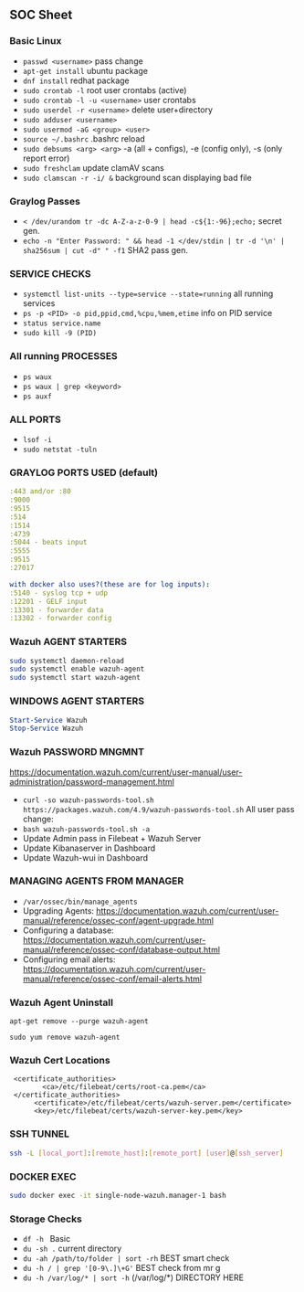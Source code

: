 ## SOC Sheet ##

### Basic Linux ###
- ```passwd <username>``` pass change
- ```apt-get install``` ubuntu package
- ```dnf install``` redhat package
- ```sudo crontab -l``` root user crontabs (active)
- ```sudo crontab -l -u <username>``` user crontabs
- ```sudo userdel -r <username>``` delete user+directory
- ```sudo adduser <username>```
- ```sudo usermod -aG <group> <user>```
- ```source ~/.bashrc``` .bashrc reload
- ```sudo debsums <arg> <arg>``` -a (all + configs), -e (config only), -s (only report error)
- ```sudo freshclam``` update clamAV scans
- ```sudo clamscan -r -i/ &``` background scan displaying bad file

### Graylog Passes ###
- ```< /dev/urandom tr -dc A-Z-a-z-0-9 | head -c${1:-96};echo;``` secret gen.
- ```echo -n "Enter Password: " && head -1 </dev/stdin | tr -d '\n' | sha256sum | cut -d" " -f1``` SHA2 pass gen.

### SERVICE CHECKS ###
- ```systemctl list-units --type=service --state=running``` all running services
- ```ps -p <PID> -o pid,ppid,cmd,%cpu,%mem,etime``` info on PID service
- ```status service.name```
- ```sudo kill -9 (PID)```

### All running PROCESSES ###
- ```ps waux```
- ```ps waux | grep <keyword>```
- ```ps auxf```

### ALL PORTS ###
- ```lsof -i```
- ```sudo netstat -tuln```

### GRAYLOG PORTS USED (default) ###
```yaml
:443 and/or :80
:9000
:9515
:514
:1514
:4739
:5044 - beats input
:5555
:9515
:27017

with docker also uses?(these are for log inputs):
:5140 - syslog tcp + udp
:12201 - GELF input
:13301 - forwarder data
:13302 - forwarder config
```
### Wazuh AGENT STARTERS ###
```bash
sudo systemctl daemon-reload
sudo systemctl enable wazuh-agent
sudo systemctl start wazuh-agent
```

### WINDOWS AGENT STARTERS ###
```ps1
Start-Service Wazuh
Stop-Service Wazuh
```

### Wazuh PASSWORD MNGMNT ###
https://documentation.wazuh.com/current/user-manual/user-administration/password-management.html  
- ```curl -so wazuh-passwords-tool.sh https://packages.wazuh.com/4.9/wazuh-passwords-tool.sh```
  All user pass change:
- ```bash wazuh-passwords-tool.sh -a```
- Update Admin pass in Filebeat + Wazuh Server
- Update Kibanaserver in Dashboard
- Update Wazuh-wui in Dashboard

### MANAGING AGENTS FROM MANAGER ###
- ```/var/ossec/bin/manage_agents```
- Upgrading Agents: https://documentation.wazuh.com/current/user-manual/reference/ossec-conf/agent-upgrade.html
- Configuring a database: https://documentation.wazuh.com/current/user-manual/reference/ossec-conf/database-output.html
- Configuring email alerts: https://documentation.wazuh.com/current/user-manual/reference/ossec-conf/email-alerts.html

### Wazuh Agent Uninstall ###
```
apt-get remove --purge wazuh-agent
```
```
sudo yum remove wazuh-agent
```

### Wazuh Cert Locations ###
```
 <certificate_authorities>
        <ca>/etc/filebeat/certs/root-ca.pem</ca>
 </certificate_authorities>
      <certificate>/etc/filebeat/certs/wazuh-server.pem</certificate>
      <key>/etc/filebeat/certs/wazuh-server-key.pem</key>
```
### SSH TUNNEL ###
```bash
ssh -L [local_port]:[remote_host]:[remote_port] [user]@[ssh_server]
```

### DOCKER EXEC ###
```bash
sudo docker exec -it single-node-wazuh.manager-1 bash
```

### Storage Checks ###
- ```df -h ``` Basic
- ```du -sh .``` current directory
- ```du -ah /path/to/folder | sort -rh``` BEST smart check
- ```du -h / | grep '[0-9\.]\+G'``` BEST check from mr g
- ```du -h /var/log/* | sort -h``` (/var/log/*) DIRECTORY HERE
